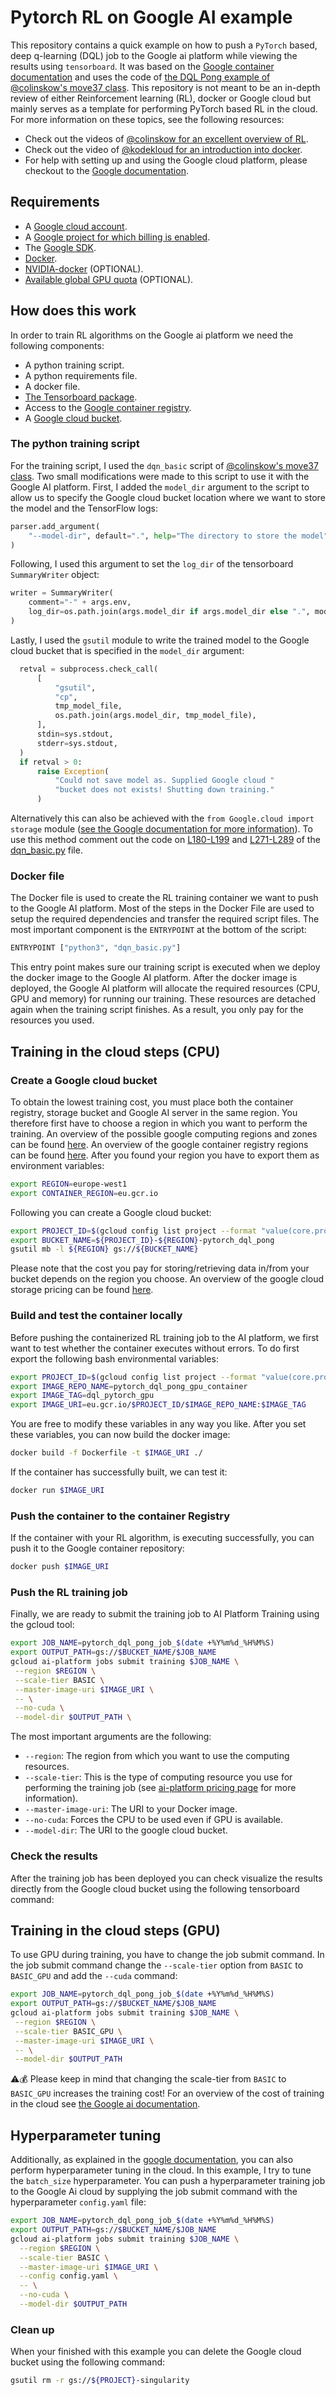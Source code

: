 # Pytorch RL on Google AI example

This repository contains a quick example on how to push a `PyTorch` based, deep q-learning
(DQL) job to the Google ai platform while viewing the results using `tensorboard`. It was based on the
[Google container documentation](https://cloud.google.com/ai-platform/training/docs/custom-containers-training) and uses the code of [the DQL Pong example of @colinskow's move37 class](https://github.com/colinskow/move37). This repository is not meant to be an in-depth review of either Reinforcement learning (RL), docker or
Google cloud but mainly serves as a template for performing PyTorch based RL in the cloud. For more information on these topics, see the following resources:

- Check out the videos of [@colinskow for an excellent overview of RL](https://www.youtube.com/watch?v=14BfO5lMiuk&list=PLWzQK00nc192L7UMJyTmLXaHa3KcO0wBT).
- Check out the video of [@kodekloud for an introduction into docker](https://www.youtube.com/watch?v=zJ6WbK9zFpI&t=3488s).
- For help with setting up and using the Google cloud platform, please checkout to the [Google documentation](https://cloud.Google.com/ai-platform/docs/).

## Requirements

- A [Google cloud account](https://cloud.Google.com/free).
- A [Google project for which billing is enabled](https://cloud.Google.com/resource-manager/docs/creating-managing-projects).
- The [Google SDK](https://cloud.Google.com/sdk/docs).
- [Docker](https://docs.docker.com/engine/install/ubuntu/).
- [NVIDIA-docker](https://github.com/NVIDIA/nvidia-docker#quickstart) (OPTIONAL).
- [Available global GPU quota](https://cloud.Google.com/compute/quotas) (OPTIONAL).

## How does this work

In order to train RL algorithms on the Google ai platform we need the following components:

- A python training script.
- A python requirements file.
- A docker file.
- [The Tensorboard package](https://pypi.org/project/tensorboard/).
- Access to the [Google container registry](https://cloud.Google.com/container-registry/docs/quickstart).
- A [Google cloud bucket](https://cloud.Google.com/storage/docs/json_api/v1/buckets).

### The python training script

For the training script, I used the `dqn_basic` script of [@colinskow's move37 class](https://github.com/colinskow/move37). Two small modifications were made to this script to use it with the Google AI platform. First, I added the `model_dir` argument to the script to allow us to specify the Google cloud bucket location where we want to store the model and the TensorFlow logs:

```python
parser.add_argument(
    "--model-dir", default=".", help="The directory to store the model"
)
```

Following, I used this argument to set the `log_dir` of the tensorboard `SummaryWriter` object:

```python
writer = SummaryWriter(
    comment="-" + args.env,
    log_dir=os.path.join(args.model_dir if args.model_dir else ".", model_dir_name),
)
```

Lastly, I used the `gsutil` module to write the trained model to the Google cloud bucket that is specified in the `model_dir` argument:

```python
  retval = subprocess.check_call(
      [
          "gsutil",
          "cp",
          tmp_model_file,
          os.path.join(args.model_dir, tmp_model_file),
      ],
      stdin=sys.stdout,
      stderr=sys.stdout,
  )
  if retval > 0:
      raise Exception(
          "Could not save model as. Supplied Google cloud "
          "bucket does not exists! Shutting down training."
      )
```

Alternatively this can also be achieved with the `from Google.cloud import storage` module ([see the Google documentation for more information](https://cloud.Google.com/storage/docs/uploading-objects#storage-upload-object-code-sample)). To use this method comment out the code on [L180-L199](https://github.com/rickstaa/Pytorch_RL_on_google_AI_example/blob/8af3960064e1b67cfcc3efbdcbd020b3bb4c6153/dqn_basic.py#L180-L199) and [L271-L289](https://github.com/rickstaa/Pytorch_RL_on_google_AI_example/blob/8af3960064e1b67cfcc3efbdcbd020b3bb4c6153/dqn_basic.py#L271-L289) of the [dqn_basic.py](https://github.com/rickstaa/Pytorch_RL_on_google_AI_example/blob/master/dqn_basic.py) file.

### Docker file

The Docker file is used to create the RL training container we want to push to the Google AI platform. Most of the steps in the Docker File are used to setup the required dependencies and transfer the required script files. The most important component is the `ENTRYPOINT` at the bottom of the script:

```bash
ENTRYPOINT ["python3", "dqn_basic.py"]
```

This entry point makes sure our training script is executed when we deploy the docker image to the Google AI platform. After the docker image is deployed, the Google AI platform will allocate the required resources (CPU, GPU and memory) for running our training. These resources are detached again when the training script finishes. As a result, you only pay for the resources you used.

## Training in the cloud steps (CPU)

### Create a Google cloud bucket

To obtain the lowest training cost, you must place both the container registry, storage bucket and Google AI server in the same region. You therefore first have to choose a region in which you want to perform the training. An overview of the possible google computing regions and zones can be found [here](https://cloud.google.com/compute/docs/regions-zones/). An overview of the google container registry regions can be found [here](https://cloud.google.com/container-registry/docs/pushing-and-pulling). After you found your region you have to export them as environment variables:

```bash
export REGION=europe-west1
export CONTAINER_REGION=eu.gcr.io
```

Following you can create a Google cloud bucket:

```bash
export PROJECT_ID=$(gcloud config list project --format "value(core.project)")
export BUCKET_NAME=${PROJECT_ID}-${REGION}-pytorch_dql_pong
gsutil mb -l ${REGION} gs://${BUCKET_NAME}
```

Please note that the cost you pay for storing/retrieving data in/from your bucket depends on the region you choose. An overview of the google cloud storage pricing can be found [here](https://cloud.google.com/storage/pricing).

### Build and test the container locally

Before pushing the containerized RL training job to the AI platform, we first want to test whether the container executes without errors. To do first export the following bash environmental variables:

```bash
export PROJECT_ID=$(gcloud config list project --format "value(core.project)")
export IMAGE_REPO_NAME=pytorch_dql_pong_gpu_container
export IMAGE_TAG=dql_pytorch_gpu
export IMAGE_URI=eu.gcr.io/$PROJECT_ID/$IMAGE_REPO_NAME:$IMAGE_TAG
```

You are free to modify these variables in any way you like. After you set these variables, you can now build the docker image:

```bash
docker build -f Dockerfile -t $IMAGE_URI ./
```

If the container has successfully built, we can test it:

```bash
docker run $IMAGE_URI
```

### Push the container to the container Registry

If the container with your RL algorithm, is executing successfully, you can push it to the Google container repository:

```bash
docker push $IMAGE_URI
```

### Push the RL training job

Finally, we are ready to submit the training job to AI Platform Training using the gcloud tool:

```bash
export JOB_NAME=pytorch_dql_pong_job_$(date +%Y%m%d_%H%M%S)
export OUTPUT_PATH=gs://$BUCKET_NAME/$JOB_NAME
gcloud ai-platform jobs submit training $JOB_NAME \
 --region $REGION \
 --scale-tier BASIC \
 --master-image-uri $IMAGE_URI \
 -- \
 --no-cuda \
 --model-dir $OUTPUT_PATH \
```

The most important arguments are the following:

- `--region`: The region from which you want to use the computing resources.
- `--scale-tier`: This is the type of computing resource you use for performing the training job (see [ai-platform pricing page](https://cloud.Google.com/ai-platform/training/pricing) for more information).
- `--master-image-uri`: The URI to your Docker image.
- `--no-cuda`: Forces the CPU to be used even if GPU is available.
- `--model-dir`: The URI to the google cloud bucket.

### Check the results

After the training job has been deployed you can check visualize the results directly from the Google cloud bucket using the following tensorboard command:

## Training in the cloud steps (GPU)

To use GPU during training, you have to change the job submit command. In the job submit command change the `--scale-tier` option from `BASIC` to `BASIC_GPU` and add the `--cuda` command:

```bash
export JOB_NAME=pytorch_dql_pong_job_$(date +%Y%m%d_%H%M%S)
export OUTPUT_PATH=gs://$BUCKET_NAME/$JOB_NAME
gcloud ai-platform jobs submit training $JOB_NAME \
 --region $REGION \
 --scale-tier BASIC_GPU \
 --master-image-uri $IMAGE_URI \
 -- \
 --model-dir $OUTPUT_PATH
```

⚠️💰 Please keep in mind that changing the scale-tier from `BASIC` to `BASIC_GPU` increases the training cost! For an overview of the cost of training in the cloud see [the Google ai documentation](https://cloud.Google.com/ai-platform/training/pricing).

## Hyperparameter tuning

Additionally, as explained in the [google documentation](https://cloud.google.com/ai-platform/training/docs/using-containers), you can also perform hyperparameter tuning in the cloud. In this example, I try to tune the `batch_size` hyperparameter. You can push a hyperparameter training job to the Google Ai cloud by supplying the job submit command with the hyperparameter `config.yaml` file:

```bash
export JOB_NAME=pytorch_dql_pong_job_$(date +%Y%m%d_%H%M%S)
export OUTPUT_PATH=gs://$BUCKET_NAME/$JOB_NAME
gcloud ai-platform jobs submit training $JOB_NAME \
  --region $REGION \
  --scale-tier BASIC \
  --master-image-uri $IMAGE_URI \
  --config config.yaml \
  -- \
  --no-cuda \
  --model-dir $OUTPUT_PATH
```

### Clean up

When your finished with this example you can delete the Google cloud bucket using the following command:

```bash
gsutil rm -r gs://${PROJECT}-singularity
```
